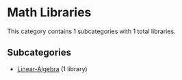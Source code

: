 # Math Libraries

This category contains 1 subcategories with 1 total libraries.

## Subcategories

- [Linear-Algebra](Linear-Algebra.md) (1 library)
